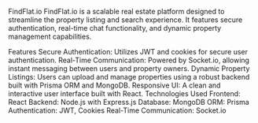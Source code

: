 
FindFlat.io
FindFlat.io is a scalable real estate platform designed to streamline the property listing and search experience. It features secure authentication, real-time chat functionality, and dynamic property management capabilities.

Features
Secure Authentication: Utilizes JWT and cookies for secure user authentication.
Real-Time Communication: Powered by Socket.io, allowing instant messaging between users and property owners.
Dynamic Property Listings: Users can upload and manage properties using a robust backend built with Prisma ORM and MongoDB.
Responsive UI: A clean and interactive user interface built with React.
Technologies Used
Frontend: React
Backend: Node.js with Express.js
Database: MongoDB
ORM: Prisma
Authentication: JWT, Cookies
Real-Time Communication: Socket.io
